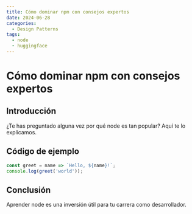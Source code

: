 ```yaml
---
title: Cómo dominar npm con consejos expertos
date: 2024-06-28
categories:
  - Design Patterns
tags:
  - node
  - huggingface
---
```


# Cómo dominar npm con consejos expertos

## Introducción

¿Te has preguntado alguna vez por qué node es tan popular? Aquí te lo explicamos.

## Código de ejemplo

```javascript
const greet = name => `Hello, ${name}!`;
console.log(greet('world'));
```

## Conclusión

Aprender node es una inversión útil para tu carrera como desarrollador.